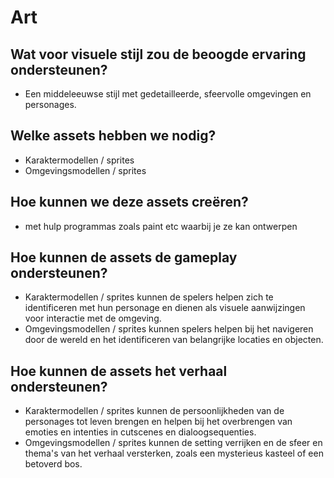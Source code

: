 # Art

## Wat voor visuele stijl zou de beoogde ervaring ondersteunen?

-   Een middeleeuwse stijl met gedetailleerde, sfeervolle omgevingen en personages.

## Welke assets hebben we nodig?

-   Karaktermodellen / sprites
-   Omgevingsmodellen / sprites

## Hoe kunnen we deze assets creëren?

-   met hulp programmas zoals paint etc waarbij je ze kan ontwerpen

## Hoe kunnen de assets de gameplay ondersteunen?

-   Karaktermodellen / sprites kunnen de spelers helpen zich te identificeren met hun personage en dienen als visuele aanwijzingen voor interactie met de omgeving.
-   Omgevingsmodellen / sprites kunnen spelers helpen bij het navigeren door de wereld en het identificeren van belangrijke locaties en objecten.

## Hoe kunnen de assets het verhaal ondersteunen?

-   Karaktermodellen / sprites kunnen de persoonlijkheden van de personages tot leven brengen en helpen bij het overbrengen van emoties en intenties in cutscenes en dialoogsequenties.
-   Omgevingsmodellen / sprites kunnen de setting verrijken en de sfeer en thema's van het verhaal versterken, zoals een mysterieus kasteel of een betoverd bos.
